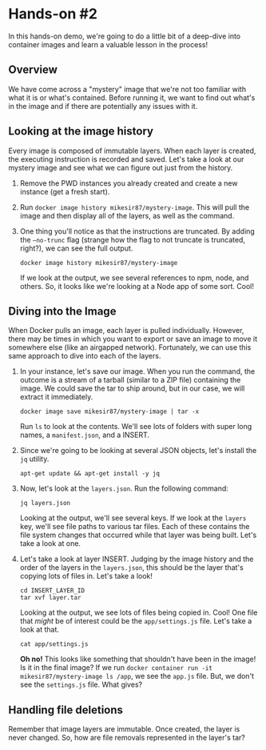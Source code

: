 # Hands-on #2

In this hands-on demo, we're going to do a little bit of a deep-dive into container images and learn a valuable lesson in the process!

## Overview

We have come across a "mystery" image that we're not too familiar with what it is or what's contained. Before running it, we want to find out what's in the image and if there are potentially any issues with it.


## Looking at the image history

Every image is composed of immutable layers. When each layer is created, the executing instruction is recorded and saved. Let's take a look at our mystery image and see what we can figure out just from the history.

1. Remove the PWD instances you already created and create a new instance (get a fresh start).
2. Run `docker image history mikesir87/mystery-image`. This will pull the image and then display all of the layers, as well as the command.
3. One thing you'll notice as that the instructions are truncated. By adding the `—no-trunc` flag (strange how the flag to not truncate is truncated, right?), we can see the full output.

    ```
    docker image history mikesir87/mystery-image
    ```

    If we look at the output, we see several references to npm, node, and others. So, it looks like we're looking at a Node app of some sort. Cool!


## Diving into the Image

When Docker pulls an image, each layer is pulled individually. However, there may be times in which you want to export or save an image to move it somewhere else (like an airgapped network). Fortunately, we can use this same approach to dive into each of the layers.

1. In your instance, let's save our image. When you run the command, the outcome is a stream of a tarball (similar to a ZIP file) containing the image. We could save the tar to ship around, but in our case, we will extract it immediately.

    ```
    docker image save mikesir87/mystery-image | tar -x
    ```

    Run `ls` to look at the contents. We'll see lots of folders with super long names, a `manifest.json`, and a INSERT.

2. Since we're going to be looking at several JSON objects, let's install the `jq` utility.

    ```
    apt-get update && apt-get install -y jq
    ```

3. Now, let's look at the `layers.json`. Run the following command:

    ```
    jq layers.json
    ```

    Looking at the output, we'll see several keys. If we look at the `layers` key, we'll see file paths to various tar files. Each of these contains the file system changes that occurred while that layer was being built. Let's take a look at one.

4. Let's take a look at layer INSERT. Judging by the image history and the order of the layers in the `layers.json`, this should be the layer that's copying lots of files in. Let's take a look!

    ```
    cd INSERT_LAYER_ID
    tar xvf layer.tar
    ```

    Looking at the output, we see lots of files being copied in. Cool! One file that _might_ be of interest could be the `app/settings.js` file. Let's take a look at that.

    ```
    cat app/settings.js
    ```

    **Oh no!** This looks like something that shouldn't have been in the image! Is it in the final image? If we run `docker container run -it mikesir87/mystery-image ls /app`, we see the `app.js` file. But, we don't see the `settings.js` file. What gives?


## Handling file deletions

Remember that image layers are immutable. Once created, the layer is never changed. So, how are file removals represented in the layer's tar?